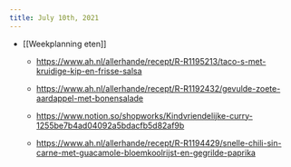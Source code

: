 ```yaml
---
title: July 10th, 2021
---
```


- [[Weekplanning eten]]
	 - https://www.ah.nl/allerhande/recept/R-R1195213/taco-s-met-kruidige-kip-en-frisse-salsa

	 - https://www.ah.nl/allerhande/recept/R-R1192432/gevulde-zoete-aardappel-met-bonensalade

	 - https://www.notion.so/shopworks/Kindvriendelijke-curry-1255be7b4ad04092a5bdacfb5d82af9b

	 - https://www.ah.nl/allerhande/recept/R-R1194429/snelle-chili-sin-carne-met-guacamole-bloemkoolrijst-en-gegrilde-paprika
